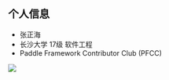##  个人信息

- 张正海
- 长沙大学 17级 软件工程
- Paddle Framework Contributor Club (PFCC)

<div class="half">
  <a href="https://github.com/ccsuzzh"><img src="https://github-readme-stats.vercel.app/api?username=ccsuzzh&title_color=1abc9c&icon_color=1abc9c&text_color=798795&bg_color=2c3e50"></img></a>
</div>
